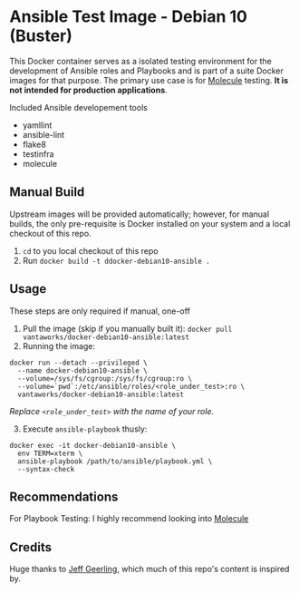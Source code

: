 Ansible Test Image - Debian 10 (Buster)
=======================================
This Docker container serves as a isolated testing environment for the development of Ansible roles and Playbooks and is part of a suite Docker images for that purpose. The primary use case is for [Molecule](https://molecule.readthedocs.io/en/stable/) testing. __It is not intended for production applications__.  

Included Ansible developement tools
* yamllint
* ansible-lint
* flake8
* testinfra
* molecule

Manual Build
------------
Upstream images will be provided automatically; however, for manual builds, the only pre-requisite is Docker installed on your system and a local checkout of this repo.

1. `cd` to you local checkout of this repo
2. Run `docker build -t ddocker-debian10-ansible .`

Usage
-----

These steps are only required if manual, one-off

1. Pull the image (skip if you manually built it): `docker pull vantaworks/docker-debian10-ansible:latest`
2. Running the image:

```
docker run --detach --privileged \
  --name docker-debian10-ansible \
  --volume=/sys/fs/cgroup:/sys/fs/cgroup:ro \
  --volume=`pwd`:/etc/ansible/roles/<role_under_test>:ro \
  vantaworks/docker-debian10-ansible:latest
```

_Replace `<role_under_test>` with the name of your role._

3. Execute `ansible-playbook` thusly: 
```
docker exec -it docker-debian10-ansible \
  env TERM=xterm \
  ansible-playbook /path/to/ansible/playbook.yml \
  --syntax-check
```

Recommendations
---------------
For Playbook Testing: I highly recommend looking into [Molecule](https://molecule.readthedocs.io/en/stable/)

Credits
-------
Huge thanks to [Jeff Geerling](https://github.com/geerlingguy), which much of this repo's content is inspired by.
